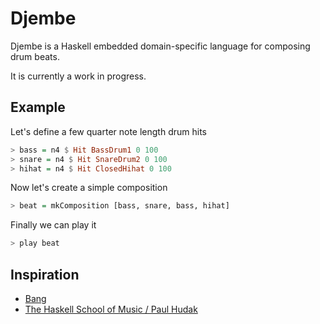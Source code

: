 # Djembe

Djembe is a Haskell embedded domain-specific language for composing drum beats.

It is currently a work in progress.

## Example

Let's define a few quarter note length drum hits
```haskell
> bass = n4 $ Hit BassDrum1 0 100
> snare = n4 $ Hit SnareDrum2 0 100
> hihat = n4 $ Hit ClosedHihat 0 100
```

Now let's create a simple composition
```haskell
> beat = mkComposition [bass, snare, bass, hihat]
```

Finally we can play it
```haskell
> play beat
```

## Inspiration
- [Bang](https://github.com/5outh/Bang)
- [The Haskell School of Music / Paul Hudak](http://haskell.cs.yale.edu/?post_type=publication&p=112)
